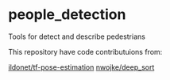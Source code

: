 # people_detection

Tools for detect and describe pedestrians

This repository have code contributuions from:

[ildonet/tf-pose-estimation](https://github.com/ildoonet/tf-pose-estimation)
[nwojke/deep_sort](https://github.com/nwojke/deep_sort)
